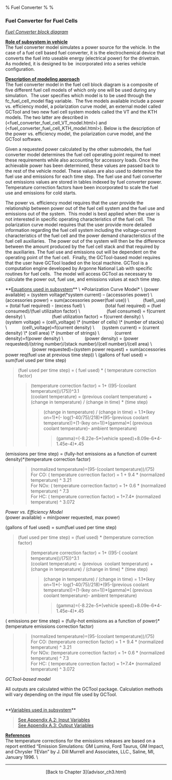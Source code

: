 % Fuel Converter
% 
% 

### Fuel Converter for Fuel Cells

*[Fuel Converter block diagram](fc_fuel_cell.gif)*

**<u>Role of subsystem in vehicle</u>** \
The fuel converter model simulates a power source for the vehicle. In
the case of a fuel cell based fuel converter, it is the electrochemical
device that converts the fuel into useable energy (electrical power) for
the drivetrain. As modeled, it is designed to be  incorporated into a
series vehicle configuration.

**<u>Description of modeling approach</u>** \
The fuel converter model in the fuel cell block diagram is a composite
of five different fuel cell models of which only one will be used during
any simulation.  The user specifies which model is to be used through
the fc\_fuel\_cell\_model flag variable.  The five models available
include a power vs. efficiency model, a polarization curve model, an
external model called GCTool and two new fuel cell system models called
the VT and the KTH models. The two latter are described in
(<fuel_converter_fuel_cell_VT_model.html>) and
(<fuel_converter_fuel_cell_KTH_model.html>). Below is the description of
the power vs. efficiency model, the polarization curve model, and the 
GCTool software.

Given a requested power calculated by the other submodels, the fuel
converter model determines the fuel cell operating point required to
meet these requirements while also accounting for accessory loads. Once
the achievable power has been determined, these values are passed back
to the rest of the vehicle model. These values are also used to
determine the fuel use and emissions for each time step. The fuel use
and fuel converter out emissions values are stored in tables indexed by
fuel converter power. Temperature correction factors have been
incorporated to scale the fuel use and emissions for cold starts.

The power vs. efficiency model requires that the user provide the
relationship between power out of the fuel cell system and the fuel use
and emissions out of the system.  This model is best applied when the
user is not interested in specific operating characteristics of the fuel
cell.  The polarization curve model requires that the user provide more
detailed information regarding the fuel cell system including the
voltage-current characteristics of the fuel cell and the power demand
characteristics of the fuel cell auxiliaries.  The power out of the
system will then be the difference between the amount produced by the
fuel cell stack and that required by the auxiliaries. The fuel use and
emissions out will be dependent on the operating point of the fuel
cell.  Finally, the GCTool-based model requires that the user have
GCTool loaded on the local machine. GCTool is a computation engine
developed by Argonne National Lab with specific routines for fuel
cells.  The model will access GCTool as necessary to calculate the power
out, fuel use, and emissions values at each time step.

<p>
**<u>Equations used in subsystem</u>** \
*Polarization Curve Model* \
(power available) = (system voltage\*system current) – (accessories
power) \
     (accessories power) = sum(accessories power(fuel use)) \
          (fuel\_use) = (total fuel required) - (excess fuel) \
               (total fuel required) = (fuel consumed)/(fuel utilizaiton
factor) \
                    (fuel consumed) = f(current density) \
                    (fuel utilization factor) = f(current density) \
     (system voltage) = (cell\_voltage) \* (number of cells) \* (number
of stacks) \
           (cell\_voltage)=f(current density) \
     (system current) = (current density) \* (cell area) \* (number of
strings) \
           (current density)=f(power density) \
                (power density) = (power requested)/(string
number)/(stack number)/(cell number)/(cell area) \
                     (power requested)=(system power request) +
sum(accessories power req(fuel use at previous time step)) \
(gallons of fuel used) = sum(fuel used per time step)

> (fuel used per time step) = ( fuel used) \* ( temperature correction
> factor)
>
> > (temperature correction factor) = 1+ ((95-(coolant
> > temperature))/(75))\^3.1 \
> > (coolant temperature) = (previous coolant temperature) + (change in
> > temperature) / (change in time) \* (time step)
> >
> > > (change in temperature) / (change in time) = 1.1\*(key on=1)\*(-
> > > log(1-40/75)/218)\*(95-(previous coolant temperature))+(1-(key
> > > on=1))\*(gamma)\*( (previous coolant temperature)- ambient
> > > temperature)
> > >
> > > > (gamma)=(-8.22e-5\*(vehicle speed)+8.09e-6\*4-1.45e-4)\*.45

(emissions per time step) = (fully-hot emissions as a function of
current density)\*(temperature correction factor)

> > (normalized temperature)=(95-(coolant temperature))/(75) \
> > For CO: ( temperature correction factor) = 1 + 9.4 \* (normalized
> > temperature) \^ 3.21 \
> > For NOx: ( temperature correction factor) = 1+ 0.6 \* (normalized
> > temperature) \^ 7.3 \
> > For HC: ( temperature correction factor) = 1+7.4\* (normalized
> > temperature) \^ 3.072

*Power vs. Efficiency Model* \
(power available) = min(power requested, max power)

<p>
(gallons of fuel used) = sum(fuel used per time step)

> (fuel used per time step) = (fuel used) \* (temperature correction
> factor)
>
> > (temperature correction factor) = 1+ ((95-( coolant
> > temperature))/(75))\^3.1 \
> > (coolant temperature) = (previous  coolant temperature) + (change in
> > temperature) / (change in time) \* (time step)
> >
> > > (change in temperature) / (change in time) = 1.1\*(key on=1)\*(-
> > > log(1-40/75)/218)\*(95-(previous coolant temperature))+(1-(key
> > > on=1))\*(gamma)\*( (previous  coolant temperature)- ambient
> > > temperature)
> > >
> > > > (gamma)=(-8.22e-5\*(vehicle speed)+8.09e-6\*4-1.45e-4)\*.45

( emissions per time step) = (fully-hot emissions as a function of
power)\*(temperature emissions correction factor)

> > (normalized temperature)=(95-(coolant temperature))/(75) \
> > For CO: (temperature correction factor) = 1 + 9.4 \* (normalized
> > temperature) \^ 3.21 \
> > For NOx: (temperature correction factor) = 1+ 0.6 \* (normalized
> > temperature) \^ 7.3 \
> > For HC: ( temperature correction factor) = 1+7.4\* (normalized
> > temperature) \^ 3.072

*GCTool-based model*

All outputs are calculated within the GCTool package. Calculation
methods will vary depending on the input file used by GCTool. \
 

<p>
**<u>Variables used in subsystem</u>**

> [See Appendix A.2: Input
> Variables](advisor_appendices.html#Input%20Fuel%20Converter) \
> [See Appendix A.3: Output
> Variables](advisor_appendices.html#Output%20Fuel%20Converter)

**<u>References</u>** \
The temperature corrections for the emissions releases are based on a
report entitled “Emission Simulations: GM Lumina, Ford Taurus, GM
Impact, and Chrysler TEVan” by J. Dill Murrell and Associates, LLC.,
Saline, MI, January 1996. \

* * * * *

<center>
[Back to Chapter 3](advisor_ch3.html)

</center>
